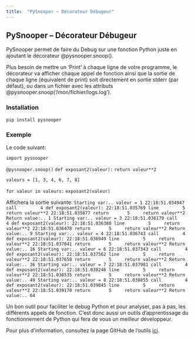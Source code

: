 ```yaml
---
title:  "PySnooper – Décorateur Débugeur"
---
```


## PySnooper – Décorateur Débugeur

PySnooper permet de faire du Debug sur une fonction Python juste en ajoutant le décorateur @pysnooper.snoop().

Plus besoin de mettre un ‘Print’ à chaque ligne de votre programme, le décorateur va afficher chaque appel de fonction ainsi que la sortie de chaque ligne (équivalent de print) soit directement en sortie stderr (par défaut), ou dans un fichier avec les attributs @pysnooper.snoop(‘/mon/fichier/logs.log’).

### Installation

`pip install pysnooper`

### Exemple

Le code suivant:

`import pysnooper`

`@pysnooper.snoop()`
`def exposant2(valeur):`
    `return valeur**2`

`valeurs = [1, 3, 4, 6, 7, 8]`

`for valeur in valeurs:`
    `exposant2(valeur)`

Affichera la sortie suivante:
`
Starting var:.. valeur = 1
22:18:51.034947 call         4 def exposant2(valeur):
22:18:51.035769 line         5     return valeur**2
22:18:51.035877 return       5     return valeur**2
Return value:.. 1
Starting var:.. valeur = 3
22:18:51.036179 call         4 def exposant2(valeur):
22:18:51.036380 line         5     return valeur**2
22:18:51.036478 return       5     return valeur**2
Return value:.. 9
Starting var:.. valeur = 4
22:18:51.036743 call         4 def exposant2(valeur):
22:18:51.036949 line         5     return valeur**2
22:18:51.037041 return       5     return valeur**2
Return value:.. 16
Starting var:.. valeur = 6
22:18:51.037343 call         4 def exposant2(valeur):
22:18:51.037562 line         5     return valeur**2
22:18:51.037658 return       5     return valeur**2
Return value:.. 36
Starting var:.. valeur = 7
22:18:51.037981 call         4 def exposant2(valeur):
22:18:51.038246 line         5     return valeur**2
22:18:51.038535 return       5     return valeur**2
Return value:.. 49
Starting var:.. valeur = 8
22:18:51.038855 call         4 def exposant2(valeur):
22:18:51.039045 line         5     return valeur**2
22:18:51.039170 return       5     return valeur**2
Return value:.. 64
`

Un bon outil pour faciliter le debug Python et pour analyser, pas à pas, les différents appels de fonction. C’est donc aussi un outils d’apprentissage du fonctionnement de Python qui fera de vous un meilleur développeur.

Pour plus d’information, consultez la page GitHub de l’outils [ici](https://github.com/cool-RR/PySnooper).